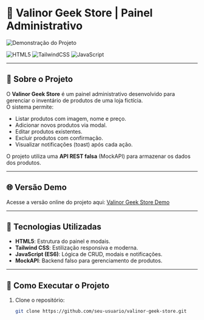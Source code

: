 # 🛒 Valinor Geek Store | Painel Administrativo

![Demonstração do Projeto](https://i.postimg.cc/4x3wqypt/valinor-store.gif)  

<!-- Badges das tecnologias -->
![HTML5](https://img.shields.io/badge/HTML5-E34F26?style=for-the-badge&logo=html5&logoColor=white)
![TailwindCSS](https://img.shields.io/badge/TailwindCSS-06B6D4?style=for-the-badge&logo=tailwind-css&logoColor=white)
![JavaScript](https://img.shields.io/badge/JavaScript-F7DF1E?style=for-the-badge&logo=javascript&logoColor=black)

---

## 📌 Sobre o Projeto
O **Valinor Geek Store** é um painel administrativo desenvolvido para gerenciar o inventário de produtos de uma loja fictícia.  
O sistema permite:
- Listar produtos com imagem, nome e preço.  
- Adicionar novos produtos via modal.  
- Editar produtos existentes.  
- Excluir produtos com confirmação.  
- Visualizar notificações (toast) após cada ação.  

O projeto utiliza uma **API REST falsa** (MockAPI) para armazenar os dados dos produtos.

---

## 🌐 Versão Demo
Acesse a versão online do projeto aqui: [Valinor Geek Store Demo](https://sua-demo-no-vercel.vercel.app)

---

## 🚀 Tecnologias Utilizadas
- **HTML5**: Estrutura do painel e modais.  
- **Tailwind CSS**: Estilização responsiva e moderna.  
- **JavaScript (ES6)**: Lógica de CRUD, modais e notificações.  
- **MockAPI**: Backend falso para gerenciamento de produtos.  

---

## 📖 Como Executar o Projeto
1. Clone o repositório:  
   ```bash
   git clone https://github.com/seu-usuario/valinor-geek-store.git
